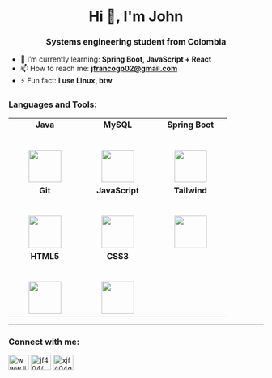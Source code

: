 <h1 align="center">Hi 👋, I'm John</h1>
<h3 align="center">Systems engineering student from Colombia</h3>

- 🌱 I’m currently learning: **Spring Boot, JavaScript + React**
- 📫 How to reach me: **jfrancogp02@gmail.com**
- ⚡ Fun fact: **I use Linux, btw**


<h3 align="left">Languages and Tools:</h3>

<table>
  <tbody>
    <tr valign="top">
      <td width="25%" align="center">
        <span><strong> Java </strong></span><br><br><br>
        <img height="64px" src="https://cdn.icon-icons.com/icons2/2415/PNG/512/java_original_logo_icon_146458.png">
      </td>
      <td width="25%" align="center">
        <span> <strong> MySQL </strong> </span><br><br><br>
        <img height="64px" src="https://www.vectorlogo.zone/logos/mysql/mysql-ar21.svg">
      </td>
      <td width="25%" align="center">
        <span> <strong> Spring Boot </strong> </span><br><br><br>
        <img height="64px" src="https://user-images.githubusercontent.com/33158051/103466606-760a4000-4d14-11eb-9941-2f3d00371471.png">
      </td>
    </tr>
    <tr valign = "mid">
      <td width="25%" align="center">
        <span> <strong> Git </strong> </span><br><br><br>
        <img height="64px" src="https://cdn.svgporn.com/logos/git-icon.svg">
      </td>
      <td width="25%" align="center">
        <span> <strong> JavaScript </strong> </span><br><br><br>
        <img height="64px" src="https://upload.vectorlogo.zone/logos/javascript/images/239ec8a4-163e-4792-83b6-3f6d96911757.svg">
      </td>
      <td width="25%" align="center">
        <span> <strong> Tailwind </strong> </span><br><br><br>
        <img height="64px" src="https://cdn.icon-icons.com/icons2/2699/PNG/512/tailwindcss_logo_icon_167923.png">
      </td>
    </tr>
    <tr valign = "bot">
      <td width="25%" align="center">
        <span> <strong> HTML5 </strong> </span><br><br><br>
        <img height="64px" src="https://cdn.icon-icons.com/icons2/2415/PNG/512/html_original_wordmark_logo_icon_146478.png">
      </td>
      <td width="25%" align="center">
        <span> <strong> CSS3 </strong> </span><br><br><br>
        <img height="64px" src="https://cdn.icon-icons.com/icons2/2415/PNG/512/css_original_wordmark_logo_icon_146576.png">
      </td>
    </tr>
  </tbody>
</table>
<hr>

<h3 align="left">Connect with me:</h3>
<p align="left">
<a href="https://linkedin.com/in/www.linkedin.com/in/jf404" target="blank"><img align="center" src="https://cdn.jsdelivr.net/npm/simple-icons@3.0.1/icons/linkedin.svg" alt="www.linkedin.com/in/jf404" height="30" width="40" /></a>
<a href="https://fb.com/jf404/" target="blank"><img align="center" src="https://cdn.jsdelivr.net/npm/simple-icons@3.0.1/icons/facebook.svg" alt="jf404/" height="30" width="40" /></a>
<a href="https://instagram.com/xjf404gp" target="blank"><img align="center" src="https://cdn.jsdelivr.net/npm/simple-icons@3.0.1/icons/instagram.svg" alt="xjf404gp" height="30" width="40" /></a>
</p>

